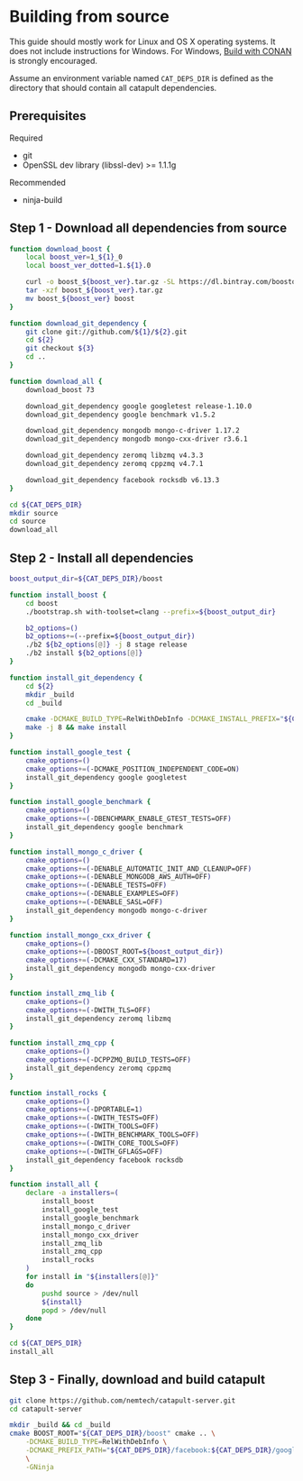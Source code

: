 # Building from source

This guide should mostly work for Linux and OS X operating systems.
It does not include instructions for Windows.
For Windows, [Build with CONAN](BUILD-conan.md) is strongly encouraged.

Assume an environment variable named `CAT_DEPS_DIR` is defined as the directory that should contain all catapult dependencies.

## Prerequisites

Required

 - git
 - OpenSSL dev library (libssl-dev) >= 1.1.1g

Recommended

 - ninja-build

## Step 1 - Download all dependencies from source

```sh
function download_boost {
	local boost_ver=1_${1}_0
	local boost_ver_dotted=1.${1}.0

	curl -o boost_${boost_ver}.tar.gz -SL https://dl.bintray.com/boostorg/release/${boost_ver_dotted}/source/boost_${boost_ver}.tar.gz
	tar -xzf boost_${boost_ver}.tar.gz
	mv boost_${boost_ver} boost
}

function download_git_dependency {
	git clone git://github.com/${1}/${2}.git
	cd ${2}
	git checkout ${3}
	cd ..
}

function download_all {
	download_boost 73

	download_git_dependency google googletest release-1.10.0
	download_git_dependency google benchmark v1.5.2

	download_git_dependency mongodb mongo-c-driver 1.17.2
	download_git_dependency mongodb mongo-cxx-driver r3.6.1

	download_git_dependency zeromq libzmq v4.3.3
	download_git_dependency zeromq cppzmq v4.7.1

	download_git_dependency facebook rocksdb v6.13.3
}

cd ${CAT_DEPS_DIR}
mkdir source
cd source
download_all
```

## Step 2 - Install all dependencies

```sh
boost_output_dir=${CAT_DEPS_DIR}/boost

function install_boost {
	cd boost
	./bootstrap.sh with-toolset=clang --prefix=${boost_output_dir}

	b2_options=()
	b2_options+=(--prefix=${boost_output_dir})
	./b2 ${b2_options[@]} -j 8 stage release
	./b2 install ${b2_options[@]}
}

function install_git_dependency {
	cd ${2}
	mkdir _build
	cd _build

	cmake -DCMAKE_BUILD_TYPE=RelWithDebInfo -DCMAKE_INSTALL_PREFIX="${CAT_DEPS_DIR}/${1}" ${cmake_options[@]} ..
	make -j 8 && make install
}

function install_google_test {
	cmake_options=()
	cmake_options+=(-DCMAKE_POSITION_INDEPENDENT_CODE=ON)
	install_git_dependency google googletest
}

function install_google_benchmark {
	cmake_options=()
	cmake_options+=(-DBENCHMARK_ENABLE_GTEST_TESTS=OFF)
	install_git_dependency google benchmark
}

function install_mongo_c_driver {
	cmake_options=()
	cmake_options+=(-DENABLE_AUTOMATIC_INIT_AND_CLEANUP=OFF)
	cmake_options+=(-DENABLE_MONGODB_AWS_AUTH=OFF)
	cmake_options+=(-DENABLE_TESTS=OFF)
	cmake_options+=(-DENABLE_EXAMPLES=OFF)
	cmake_options+=(-DENABLE_SASL=OFF)
	install_git_dependency mongodb mongo-c-driver
}

function install_mongo_cxx_driver {
	cmake_options=()
	cmake_options+=(-DBOOST_ROOT=${boost_output_dir})
	cmake_options+=(-DCMAKE_CXX_STANDARD=17)
	install_git_dependency mongodb mongo-cxx-driver
}

function install_zmq_lib {
	cmake_options=()
	cmake_options+=(-DWITH_TLS=OFF)
	install_git_dependency zeromq libzmq
}

function install_zmq_cpp {
	cmake_options=()
	cmake_options+=(-DCPPZMQ_BUILD_TESTS=OFF)
	install_git_dependency zeromq cppzmq
}

function install_rocks {
	cmake_options=()
	cmake_options+=(-DPORTABLE=1)
	cmake_options+=(-DWITH_TESTS=OFF)
	cmake_options+=(-DWITH_TOOLS=OFF)
	cmake_options+=(-DWITH_BENCHMARK_TOOLS=OFF)
	cmake_options+=(-DWITH_CORE_TOOLS=OFF)
	cmake_options+=(-DWITH_GFLAGS=OFF)
	install_git_dependency facebook rocksdb
}

function install_all {
	declare -a installers=(
		install_boost
		install_google_test
		install_google_benchmark
		install_mongo_c_driver
		install_mongo_cxx_driver
		install_zmq_lib
		install_zmq_cpp
		install_rocks
	)
	for install in "${installers[@]}"
	do
		pushd source > /dev/null
		${install}
		popd > /dev/null
	done
}

cd ${CAT_DEPS_DIR}
install_all
```

## Step 3 - Finally, download and build catapult

```sh
git clone https://github.com/nemtech/catapult-server.git
cd catapult-server

mkdir _build && cd _build
cmake BOOST_ROOT="${CAT_DEPS_DIR}/boost" cmake .. \
	-DCMAKE_BUILD_TYPE=RelWithDebInfo \
	-DCMAKE_PREFIX_PATH="${CAT_DEPS_DIR}/facebook:${CAT_DEPS_DIR}/google:${CAT_DEPS_DIR}/mongodb:${CAT_DEPS_DIR}/zeromq" \
	\
	-GNinja
```
